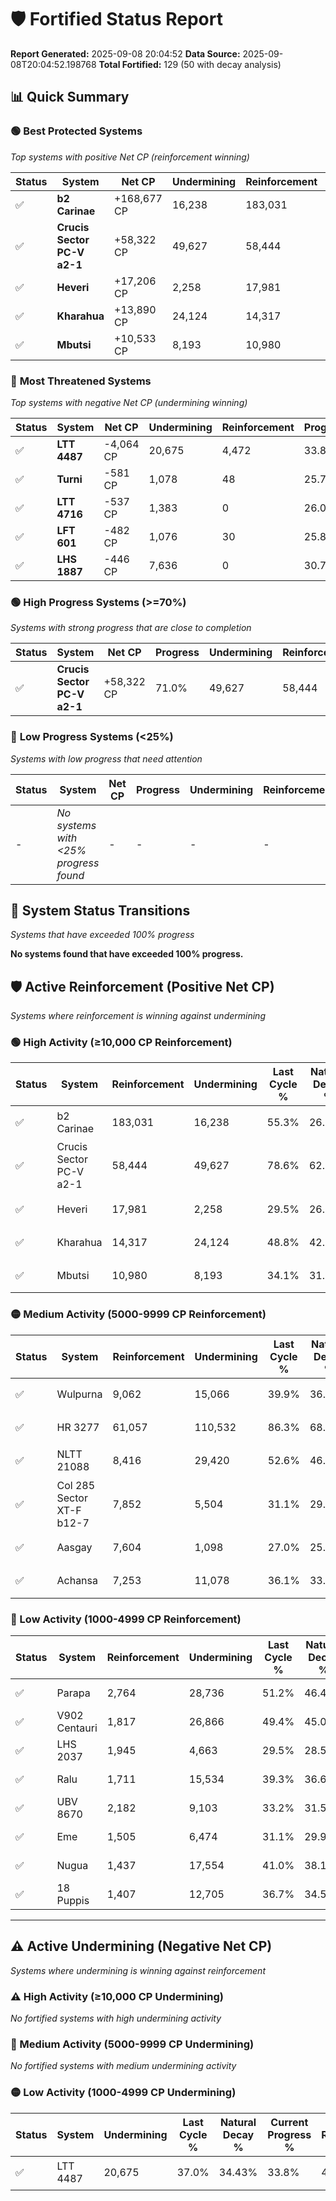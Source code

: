 # 🛡️ Fortified Status Report

**Report Generated:** 2025-09-08 20:04:52
**Data Source:** 2025-09-08T20:04:52.198768
**Total Fortified:** 129 (50 with decay analysis)

## 📊 Quick Summary

### 🟢 **Best Protected Systems**
*Top systems with positive Net CP (reinforcement winning)*

| Status | System | Net CP | Undermining | Reinforcement | Progress |
|--------|--------|--------|-------------|---------------|----------|
| ✅ | **b2 Carinae** | +168,677 CP | 16,238 | 183,031 | 52.8% |
| ✅ | **Crucis Sector PC-V a2-1** | +58,322 CP | 49,627 | 58,444 | 71.0% |
| ✅ | **Heveri** | +17,206 CP | 2,258 | 17,981 | 29.2% |
| ✅ | **Kharahua** | +13,890 CP | 24,124 | 14,317 | 45.1% |
| ✅ | **Mbutsi** | +10,533 CP | 8,193 | 10,980 | 32.8% |

### 🔴 **Most Threatened Systems**
*Top systems with negative Net CP (undermining winning)*

| Status | System | Net CP | Undermining | Reinforcement | Progress |
|--------|--------|--------|-------------|---------------|----------|
| ✅ | **LTT 4487** | -4,064 CP | 20,675 | 4,472 | 33.8% |
| ✅ | **Turni** | -581 CP | 1,078 | 48 | 25.7% |
| ✅ | **LTT 4716** | -537 CP | 1,383 | 0 | 26.0% |
| ✅ | **LFT 601** | -482 CP | 1,076 | 30 | 25.8% |
| ✅ | **LHS 1887** | -446 CP | 7,636 | 0 | 30.7% |

### 🟢 **High Progress Systems (>=70%)**
*Systems with strong progress that are close to completion*

| Status | System | Net CP | Progress | Undermining | Reinforcement |
|--------|--------|--------|----------|-------------|---------------|
| ✅ | **Crucis Sector PC-V a2-1** | +58,322 CP | 71.0% | 49,627 | 58,444 |

### 🔴 **Low Progress Systems (<25%)**
*Systems with low progress that need attention*

| Status | System | Net CP | Progress | Undermining | Reinforcement |
|--------|--------|--------|----------|-------------|---------------|
| - | *No systems with <25% progress found* | - | - | - | - |
## 🔄 System Status Transitions
*Systems that have exceeded 100% progress*

**No systems found that have exceeded 100% progress.**

## 🛡️ Active Reinforcement (Positive Net CP)
*Systems where reinforcement is winning against undermining*

### 🟢 High Activity (≥10,000 CP Reinforcement)

| Status | System | Reinforcement | Undermining | Last Cycle % | Natural Decay % | Current Progress % | Current CP | Net CP | Activity |
|--------|--------|---------------|-------------|--------------|-----------------|-------------------|------------|--------|----------|
| ✅ | b2 Carinae | 183,031 | 16,238 | 55.3% | 26.85% | 52.8% | 343,200 | +168,677 | 🟢 High Reinforcement |
| ✅ | Crucis Sector PC-V a2-1 | 58,444 | 49,627 | 78.6% | 62.03% | 71.0% | 461,500 | +58,322 | 🟢 High Reinforcement |
| ✅ | Heveri | 17,981 | 2,258 | 29.5% | 26.55% | 29.2% | 189,800 | +17,206 | 🟢 High Reinforcement |
| ✅ | Kharahua | 14,317 | 24,124 | 48.8% | 42.96% | 45.1% | 293,150 | +13,890 | 🟢 High Reinforcement |
| ✅ | Mbutsi | 10,980 | 8,193 | 34.1% | 31.18% | 32.8% | 213,199 | +10,533 | 🟢 High Reinforcement |

### 🟡 Medium Activity (5000-9999 CP Reinforcement)

| Status | System | Reinforcement | Undermining | Last Cycle % | Natural Decay % | Current Progress % | Current CP | Net CP | Activity |
|--------|--------|---------------|-------------|--------------|-----------------|-------------------|------------|--------|----------|
| ✅ | Wulpurna | 9,062 | 15,066 | 39.9% | 36.27% | 37.6% | 244,400 | +8,635 | 🟡 Medium Reinforcement |
| ✅ | HR 3277 | 61,057 | 110,532 | 86.3% | 68.04% | 69.3% | 450,449 | +8,172 | 🟡 Medium Reinforcement |
| ✅ | NLTT 21088 | 8,416 | 29,420 | 52.6% | 46.87% | 48.1% | 312,650 | +7,984 | 🟡 Medium Reinforcement |
| ✅ | Col 285 Sector XT-F b12-7 | 7,852 | 5,504 | 31.1% | 29.17% | 30.3% | 196,950 | +7,369 | 🟡 Medium Reinforcement |
| ✅ | Aasgay | 7,604 | 1,098 | 27.0% | 25.74% | 26.8% | 174,200 | +6,889 | 🟡 Medium Reinforcement |
| ✅ | Achansa | 7,253 | 11,078 | 36.1% | 33.35% | 34.4% | 223,599 | +6,853 | 🟡 Medium Reinforcement |

### 🔴 Low Activity (1000-4999 CP Reinforcement)

| Status | System | Reinforcement | Undermining | Last Cycle % | Natural Decay % | Current Progress % | Current CP | Net CP | Activity |
|--------|--------|---------------|-------------|--------------|-----------------|-------------------|------------|--------|----------|
| ✅ | Parapa | 2,764 | 28,736 | 51.2% | 46.43% | 46.8% | 304,200 | +2,416 | 🔵 Low Reinforcement |
| ✅ | V902 Centauri | 1,817 | 26,866 | 49.4% | 45.07% | 45.3% | 294,450 | +1,499 | 🔵 Low Reinforcement |
| ✅ | LHS 2037 | 1,945 | 4,663 | 29.5% | 28.57% | 28.8% | 187,200 | +1,495 | 🔵 Low Reinforcement |
| ✅ | Ralu | 1,711 | 15,534 | 39.3% | 36.69% | 36.9% | 239,850 | +1,379 | 🔵 Low Reinforcement |
| ✅ | UBV 8670 | 2,182 | 9,103 | 33.2% | 31.59% | 31.8% | 206,700 | +1,378 | 🔵 Low Reinforcement |
| ✅ | Eme | 1,505 | 6,474 | 31.1% | 29.93% | 30.1% | 195,650 | +1,089 | 🔵 Low Reinforcement |
| ✅ | Nugua | 1,437 | 17,554 | 41.0% | 38.14% | 38.3% | 248,949 | +1,049 | 🔵 Low Reinforcement |
| ✅ | 18 Puppis | 1,407 | 12,705 | 36.7% | 34.55% | 34.7% | 225,550 | +1,004 | 🔵 Low Reinforcement |


---

## ⚠️ Active Undermining (Negative Net CP)
*Systems where undermining is winning against reinforcement*

### ⚠️ High Activity (≥10,000 CP Undermining)

*No fortified systems with high undermining activity*

### 🔶 Medium Activity (5000-9999 CP Undermining)

*No fortified systems with medium undermining activity*

### 🟡 Low Activity (1000-4999 CP Undermining)

| Status | System | Undermining | Last Cycle % | Natural Decay % | Current Progress % | Reinforcement | Current CP | Net CP | Activity |
|--------|--------|-------------|--------------|-----------------|-------------------|---------------|------------|--------|----------|
| ✅ | LTT 4487 | 20,675 | 37.0% | 34.43% | 33.8% | 4,472 | 219,699 | -4,064 | 🟡 Low Undermining |

